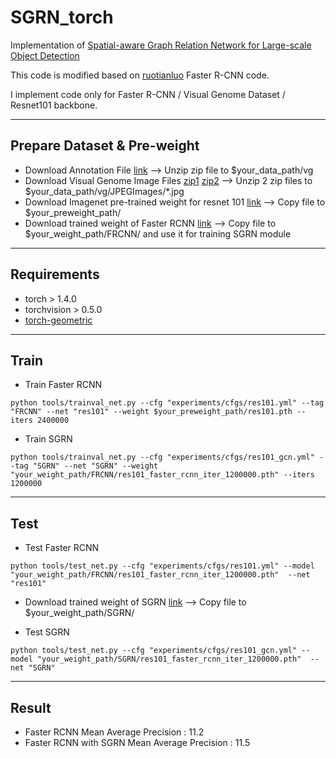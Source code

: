 # SGRN_torch
Implementation of [Spatial-aware Graph Relation Network for Large-scale Object Detection](http://openaccess.thecvf.com/content_CVPR_2019/papers/Xu_Spatial-Aware_Graph_Relation_Network_for_Large-Scale_Object_Detection_CVPR_2019_paper.pdf)

This code is modified based on [ruotianluo](https://github.com/ruotianluo/pytorch-faster-rcnn) Faster R-CNN code.

I implement code only for Faster R-CNN / Visual Genome Dataset / Resnet101 backbone.

------------------------------------------------------------------------

## Prepare Dataset & Pre-weight
- Download Annotation File [link](https://drive.google.com/open?id=1l1MDX5xrXYzLq8zsjn-NSW-JmSCvWUy1)
-->  Unzip zip file to $your_data_path/vg
- Download Visual Genome Image Files [zip1](https://cs.stanford.edu/people/rak248/VG_100K_2/images.zip) [zip2](https://cs.stanford.edu/people/rak248/VG_100K_2/images2.zip)
-->  Unzip 2 zip files to $your_data_path/vg/JPEGImages/*.jpg
- Download Imagenet pre-trained weight for resnet 101 [link](https://drive.google.com/file/d/1HXXVHADWy3mjegvtTtzpmdj1IdvnPL16/view?usp=sharing)
-->  Copy file to $your_preweight_path/
- Download trained weight of Faster RCNN [link](https://drive.google.com/file/d/11k9WAGB5YmYwKDUu7kLW5E5q22AnOhzW/view?usp=sharing)
-->  Copy file to $your_weight_path/FRCNN/ and use it for training SGRN module
------------------------------------------------------------------------

## Requirements
 - torch > 1.4.0
 - torchvision > 0.5.0
 - [torch-geometric](https://github.com/rusty1s/pytorch_geometric)

------------------------------------------------------------------------

## Train
 - Train Faster RCNN
```Shell
python tools/trainval_net.py --cfg "experiments/cfgs/res101.yml" --tag "FRCNN" --net "res101" --weight $your_preweight_path/res101.pth --iters 2400000
```
- Train SGRN
```Shell
python tools/trainval_net.py --cfg "experiments/cfgs/res101_gcn.yml" --tag "SGRN" --net "SGRN" --weight "your_weight_path/FRCNN/res101_faster_rcnn_iter_1200000.pth" --iters 1200000
```
------------------------------------------------------------------------
## Test
 - Test Faster RCNN
```Shell
python tools/test_net.py --cfg "experiments/cfgs/res101.yml" --model "your_weight_path/FRCNN/res101_faster_rcnn_iter_1200000.pth"  --net "res101"
```

- Download trained weight of SGRN [link](https://drive.google.com/file/d/1O2rGJqRXVlW9LVhwN5IvqDOLqWmYdPpP/view?usp=sharing)
-->  Copy file to $your_weight_path/SGRN/

- Test SGRN
```Shell
python tools/test_net.py --cfg "experiments/cfgs/res101_gcn.yml" --model "your_weight_path/SGRN/res101_faster_rcnn_iter_1200000.pth"  --net "SGRN"
```

------------------------------------------------------------------------
## Result
- Faster RCNN Mean Average Precision : 11.2
- Faster RCNN with SGRN Mean Average Precision : 11.5
